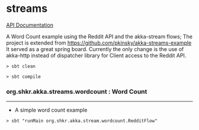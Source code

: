 # streams

[API Documentation](http://shkr.github.io/streams)

A Word Count example using the Reddit API and the akka-stream flows;
The project is extended from https://github.com/pkinsky/akka-streams-example
It served as a great spring board. Currently the only change is the use of akka-http instead of dispatcher
library for Client access to the Reddit API.  

```
> sbt clean

> sbt compile
```

### org.shkr.akka.streams.wordcount : Word Count
---

  * A simple word count example

```
> sbt "runMain org.shkr.akka.stream.wordcount.RedditFlow"
 
```

